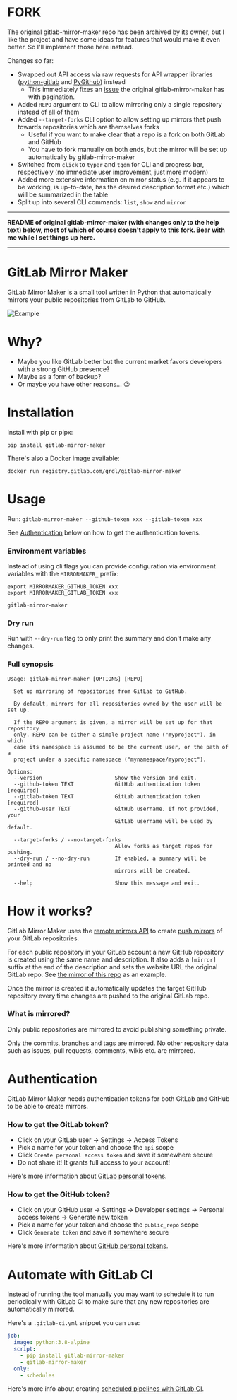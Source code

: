 # FORK

The original gitlab-mirror-maker repo has been archived by its owner, but I
like the project and have some ideas for features that would make it even
better. So I'll implement those here instead.

Changes so far:

- Swapped out API access via raw requests for API wrapper libraries
  ([python-gitlab](https://python-gitlab.readthedocs.io/) and
  [PyGithub](https://pygithub.readthedocs.io/)) instead
  - This immediately fixes an
    [issue](https://github.com/grdl/gitlab-mirror-maker/pull/2) the original
    gitlab-mirror-maker has with pagination.
- Added `REPO` argument to CLI to allow mirroring only a single repository
  instead of all of them
- Added `--target-forks` CLI option to allow setting up mirrors that push
  towards repositories which are themselves forks
  - Useful if you want to make clear that a repo is a fork on both GitLab and
    GitHub
  - You have to fork manually on both ends, but the mirror will be set up
    automatically by gitlab-mirror-maker
- Switched from `click` to `typer` and `tqdm` for CLI and progress bar,
  respectively (no immediate user improvement, just more modern)
- Added more extensive information on mirror status (e.g. if it appears to be
  working, is up-to-date, has the desired description format etc.) which will
  be summarized in the table
- Split up into several CLI commands: `list`, `show` and `mirror`

-----

**README of original gitlab-mirror-maker (with changes only to the help text)
below, most of which of course doesn't apply to this fork. Bear with me while I
set things up here.**

-----

# GitLab Mirror Maker

GitLab Mirror Maker is a small tool written in Python that automatically mirrors your public repositories from GitLab to GitHub.

![Example](./example.svg)


# Why?

- Maybe you like GitLab better but the current market favors developers with a strong GitHub presence?
- Maybe as a form of backup?
- Or maybe you have other reasons... :wink:


# Installation

Install with pip or pipx:
```
pip install gitlab-mirror-maker
```

There's also a Docker image available:
```
docker run registry.gitlab.com/grdl/gitlab-mirror-maker 
```


# Usage

Run: `gitlab-mirror-maker --github-token xxx --gitlab-token xxx`

See [Authentication](#authentication) below on how to get the authentication tokens.

### Environment variables

Instead of using cli flags you can provide configuration via environment variables with the `MIRRORMAKER_` prefix:
```
export MIRRORMAKER_GITHUB_TOKEN xxx
export MIRRORMAKER_GITLAB_TOKEN xxx

gitlab-mirror-maker
```

### Dry run

Run with `--dry-run` flag to only print the summary and don't make any changes.

### Full synopsis

```
Usage: gitlab-mirror-maker [OPTIONS] [REPO]

  Set up mirroring of repositories from GitLab to GitHub.

  By default, mirrors for all repositories owned by the user will be set up.

  If the REPO argument is given, a mirror will be set up for that repository
  only. REPO can be either a simple project name ("myproject"), in which
  case its namespace is assumed to be the current user, or the path of a
  project under a specific namespace ("mynamespace/myproject").

Options:
  --version                       Show the version and exit.
  --github-token TEXT             GitHub authentication token  [required]
  --gitlab-token TEXT             GitLab authentication token  [required]
  --github-user TEXT              GitHub username. If not provided, your
                                  GitLab username will be used by default.

  --target-forks / --no-target-forks
                                  Allow forks as target repos for pushing.
  --dry-run / --no-dry-run        If enabled, a summary will be printed and no
                                  mirrors will be created.

  --help                          Show this message and exit.
```

# How it works?

GitLab Mirror Maker uses the [remote mirrors API](https://docs.gitlab.com/ee/api/remote_mirrors.html) to create [push mirrors](https://docs.gitlab.com/ee/user/project/repository/repository_mirroring.html#pushing-to-a-remote-repository-core) of your GitLab repositories.

For each public repository in your GitLab account a new GitHub repository is created using the same name and description. It also adds a `[mirror]` suffix at the end of the description and sets the website URL the original GitLab repo. See [the mirror of this repo](https://github.com/grdl/gitlab-mirror-maker) as an example.

Once the mirror is created it automatically updates the target GitHub repository every time changes are pushed to the original GitLab repo.

### What is mirrored?

Only public repositories are mirrored to avoid publishing something private.

Only the commits, branches and tags are mirrored. No other repository data such as issues, pull requests, comments, wikis etc. are mirrored.


# Authentication

GitLab Mirror Maker needs authentication tokens for both GitLab and GitHub to be able to create mirrors.

### How to get the GitLab token?

- Click on your GitLab user -> Settings -> Access Tokens
- Pick a name for your token and choose the `api` scope
- Click `Create personal access token` and save it somewhere secure
- Do not share it! It grants full access to your account!

Here's more information about [GitLab personal tokens](https://docs.gitlab.com/ee/user/profile/personal_access_tokens.html).

### How to get the GitHub token?

- Click on your GitHub user -> Settings -> Developer settings -> Personal access tokens -> Generate new token
- Pick a name for your token and choose the `public_repo` scope
- Click `Generate token` and save it somewhere secure

Here's more information about [GitHub personal tokens](https://help.github.com/en/github/authenticating-to-github/creating-a-personal-access-token-for-the-command-line).


# Automate with GitLab CI

Instead of running the tool manually you may want to schedule it to run periodically with GitLab CI to make sure that any new repositories are automatically mirrored.

Here's a `.gitlab-ci.yml` snippet you can use:
```yaml
job:
  image: python:3.8-alpine
  script:
    - pip install gitlab-mirror-maker
    - gitlab-mirror-maker
  only:
    - schedules

```

Here's more info about creating [scheduled pipelines with GitLab CI](https://docs.gitlab.com/ee/ci/pipelines/schedules.html).
